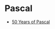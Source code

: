 # Pascal

* [50 Years of Pascal](https://cacm.acm.org/magazines/2021/3/250705-50-years-of-pascal/fulltext)